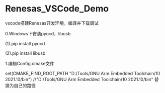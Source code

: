 # Renesas_VSCode_Demo
vscode搭建Renesas开发环境，编译并下载调试

0.Windows下安装pyocd，libusb

(1).pip install pyocd

(2).pip install libusb

1.编辑Config.cmake文件

set(CMAKE_FIND_ROOT_PATH "D:/Tools/GNU Arm Embedded Toolchain/10 2021.10/bin")    //"D:/Tools/GNU Arm Embedded Toolchain/10 2021.10/bin" 替换为自己的路径
